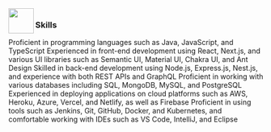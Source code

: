 <img src="Resume/resume.png" align="left" width="50" height="50">

### Skills
Proficient in programming languages such as Java, JavaScript, and TypeScript
Experienced in front-end development using React, Next.js, and various UI libraries such as Semantic UI, Material UI, Chakra UI, and Ant Design
Skilled in back-end development using Node.js, Express.js, Nest.js, and experience with both REST APIs and GraphQL
Proficient in working with various databases including SQL, MongoDB, MySQL, and PostgreSQL
Experienced in deploying applications on cloud platforms such as AWS, Heroku, Azure, Vercel, and Netlify, as well as Firebase
Proficient in using tools such as Jenkins, Git, GitHub, Docker, and Kubernetes, and comfortable working with IDEs such as VS Code, IntelliJ, and Eclipse